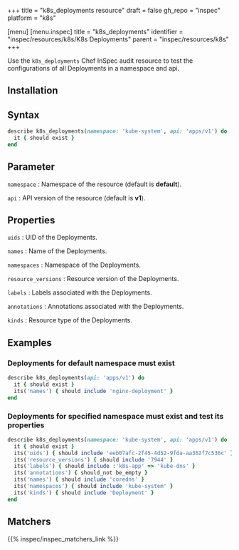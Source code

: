 +++
title = "k8s_deployments resource"
draft = false
gh_repo = "inspec"
platform = "k8s"

[menu]
[menu.inspec]
title = "k8s_deployments"
identifier = "inspec/resources/k8s/K8s Deployments"
parent = "inspec/resources/k8s"
+++

Use the `k8s_deployments` Chef InSpec audit resource to test the configurations of all Deployments in a namespace and api.

## Installation

## Syntax

```ruby
describe k8s_deployments(namespace: 'kube-system', api: 'apps/v1') do
  it { should exist }
end
```

## Parameter

`namespace`
: Namespace of the resource (default is **default**).

`api`
: API version of the resource (default is **v1**).

## Properties

`uids`
: UID of the Deployments.

`names`
: Name of the Deployments.

`namespaces`
: Namespace of the Deployments.

`resource_versions`
: Resource version of the Deployments.

`labels`
: Labels associated with the Deployments.

`annotations`
: Annotations associated with the Deployments.

`kinds`
: Resource type of the Deployments.

## Examples

### Deployments for default namespace must exist

```ruby
describe k8s_deployments(api: 'apps/v1') do
  it { should exist }
  its('names') { should include 'nginx-deployment' }
end
```

### Deployments for specified namespace must exist and test its properties

```ruby
describe k8s_deployments(namespace: 'kube-system', api: 'apps/v1') do
  it { should exist }
  its('uids') { should include 'eeb07afc-2f45-4d52-9fda-aa362f7c536c' }
  its('resource_versions') { should include '7944' }
  its('labels') { should include :'k8s-app' => 'kube-dns' }
  its('annotations') { should_not be_empty }
  its('names') { should include 'coredns' }
  its('namespaces') { should include 'kube-system' }
  its('kinds') { should include 'Deployment' }
end
```

## Matchers

{{% inspec/inspec_matchers_link %}}
